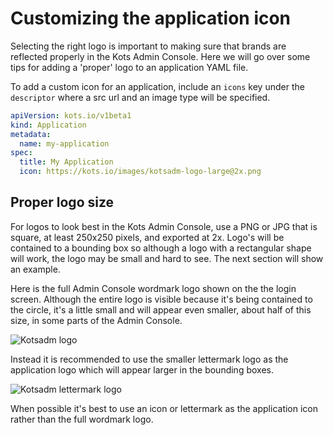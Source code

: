 # Customizing the application icon

Selecting the right logo is important to making sure that brands are reflected properly in the Kots Admin Console.
Here we will go over some tips for adding a 'proper' logo to an application YAML file.

To add a custom icon for an application, include an `icons` key under the `descriptor` where a src url and an image type will be specified.

```yaml
apiVersion: kots.io/v1beta1
kind: Application
metadata:
  name: my-application
spec:
  title: My Application
  icon: https://kots.io/images/kotsadm-logo-large@2x.png
```

## Proper logo size
For logos to look best in the Kots Admin Console, use a PNG or JPG that is square, at least 250x250 pixels, and exported at 2x. Logo's will be contained to a bounding box so although a logo with a rectangular shape will work, the logo may be small and hard to see. The next section will show an example.

Here is the full Admin Console wordmark logo shown on the the login screen.
Although the entire logo is visible because it's being contained to the circle, it's a little small and will appear even smaller, about half of this size, in some parts of the Admin Console.

![Kotsadm logo](/images/login-icon-large.png)

Instead it is recommended to use the smaller lettermark logo as the application logo which will appear larger in the bounding boxes.

![Kotsadm lettermark logo](/images/login-icon-small.png)

When possible it's best to use an icon or lettermark as the application icon rather than the full wordmark logo.
